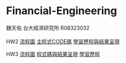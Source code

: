 # Financial-Engineering
魏天佑 
台大經濟研究所 
R08323032
<br>
<br>
HW2
[流程圖](https://github.com/yoyo032/Financial-Engineering/blob/master/HW2_PYTHON/%E6%B5%81%E7%A8%8B%E5%9C%96.png)
[主程式CODE碼](https://github.com/yoyo032/Financial-Engineering/blob/master/HW2_PYTHON/YTM%2CSpotRate%2CForwardRate.Code.ipynb)
[學習歷程與結果呈現](https://github.com/yoyo032/Financial-Engineering/blob/master/HW2_PYTHON/%E5%AD%B8%E7%BF%92%E6%AD%B7%E7%A8%8B%E8%88%87%E7%B5%90%E6%9E%9C%E5%91%88%E7%8F%BE%20.ipynb)

HW3
[流程圖](https://github.com/yoyo032/Financial-Engineering/blob/master/HW3_PYTHON/%E8%B2%A1%E5%B7%A5%E4%BD%9C%E6%A5%AD3%E6%B5%81%E7%A8%8B%E5%9C%96.png)
[程式碼與結果呈現](https://github.com/yoyo032/Financial-Engineering/blob/master/HW3_PYTHON/%E8%B2%A1%E5%B7%A5%E4%BD%9C%E6%A5%AD3%20%E7%A8%8B%E5%BC%8F%E7%A2%BC%E8%88%87%E7%B5%90%E6%9E%9C%E5%91%88%E7%8F%BE%20.ipynb)
[學習歷程](https://github.com/yoyo032/Financial-Engineering/blob/master/HW3_PYTHON/%E8%B2%A1%E5%B7%A5%E4%BD%9C%E6%A5%AD3%20%E5%AD%B8%E7%BF%92%E6%AD%B7%E7%A8%8B.ipynb)
